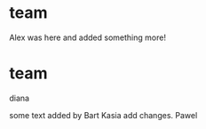 
# team

Alex was here and added something more!


# team

diana

some text added by Bart
Kasia add changes.
Pawel

